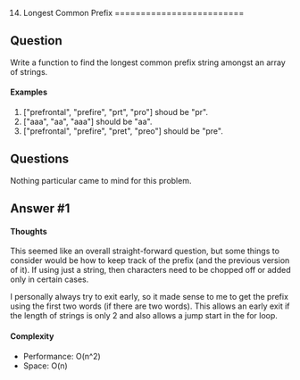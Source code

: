 14. Longest Common Prefix
=========================

## Question
Write a function to find the longest common prefix string amongst an array of
strings.

#### Examples
1. ["prefrontal", "prefire", "prt", "pro"] shoud be "pr".
2. ["aaa", "aa", "aaa"] should be "aa".
3. ["prefrontal", "prefire", "pret", "preo"] should be "pre".

## Questions
Nothing particular came to mind for this problem.

## Answer #1

#### Thoughts
This seemed like an overall straight-forward question, but some things to
consider would be how to keep track of the prefix (and the previous version of it).
If using just a string, then characters need to be chopped off or added only in
certain cases.

I personally always try to exit early, so it made sense to me to get the prefix
using the first two words (if there are two words). This allows an early exit if
the length of strings is only 2 and also allows a jump start in the for loop.

#### Complexity
  - Performance: O(n^2)
  - Space: O(n)
